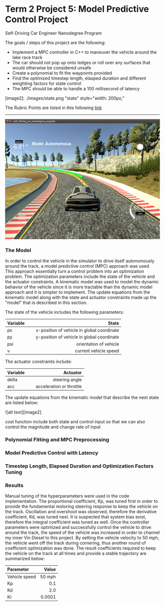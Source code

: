 # **Term 2 Project 5: Model Predictive Control Project**
Self-Driving Car Engineer Nanodegree Program

The goals / steps of this project are the following:

* Implement a MPC controller in C++ to maneuver the vehicle around the lake race track 
* The car should not pop up onto ledges or roll over any surfaces that would otherwise be considered unsafe
* Create a polynomial to fit the waypoints provided
* Find the optimized timestep length, elasped duration and different weighting factors for state control
* The MPC should be able to handle a 100 millisecond of latency

[//]: # (Image References)

[image1]: ./images/MPC_1.png "MPC"
[image2]: ./images/state.png "state" style="width: 200px;"

The Rubric Points are listed in this following [link](https://review.udacity.com/#!/rubrics/896/view)   

---

![alt text][image1]

### The Model

In order to control the vehicle in the simulator to drive itself autonomously around the track, a model predictive control (MPC) approach was used.  This approach essentially turn a control problem into an optimization problem.  The optimization parameters include the state of the vehicle and the actuator constraints.  A kinematic model was used to model the dynamic behavior of the vehicle since it is more tractable than the dynamic model approach and it is simpler to implement.  The update equations from the kinematic model along with the state and actuator constraints made up the "model" that is described in this section.

The state of the vehicle includes the following parameters:

| Variable     |    State    |
|:--------------|-------------:|
| px            | x-position of vehicle in global coordinate       |
| py     |    y-position of vehicle in global coordinate    |
| psi | orientation of vehicle |
| v | current vehicle speed  |

The actuator constraints include:

| Variable     |    Actuator    |
|:--------------|-------------:|
| delta            | steering angle       |
| acc     |    acceleration or throttle    |

The update equations from the kinematic model that describe the next state are listed below:

![alt text][image2]

cost function include both state and control input so that we can also control the magnitude and change rate of input


### Polynomial Fitting and MPC Preprocessing


### Model Predictive Control with Latency



### Timestep Length, Elapsed Duration and Optimization Factors Tuning 











### Results

Manual tuning of the hyperparameters were used in the code implementation.  The proportional coefficient, Kp, was tuned first in order to provide the fundamental restoring steering response to keep the vehicle on the track.  Oscillation and overshoot was observed, therefore the derivative coefficient, Kd, was tuned next.  It is suspected that system bias exist, therefore the integral coefficient was tuned as well.  Once the controller parameters were optimized and successfully control the vehicle to drive around the track, the speed of the vehicle was increased in order to channel my inner Vin Diesel to this project.  By setting the vehicle velocity to 50 mph, the vehicle went off the track during cornering, thus another round of coefficient optimization was done.  The result coefficients required to keep the vehicle on the track at all times and provide a stable trajectory are summarized below: 

| Parameter     |    Value    |
|:--------------|-------------:|
| Vehicle speed            |50 mph        |
| Kp     |    0.1     |
| Kd | 2.0 |
| Ki | 0.0001 |


